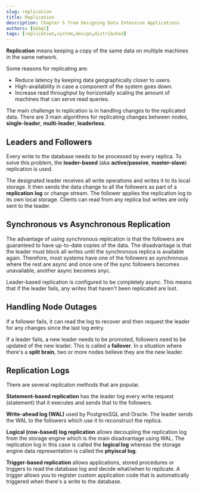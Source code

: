 ```yaml
---
slug: replication
title: Replication
description: Chapter 5 from Designing Data Intensive Applications
authors: [kbbgl]
tags: [replication,system,design,distributed]
---
```


**Replication** means keeping a copy of the same data on multiple machines in the same network.

Some reasons for replicating are:

- Reduce latency by keeping data geographically closer to users.
- High-availability in case a component of the system goes down.
- Increase read throughput by horizontally scaling the amount of machines that can serve read queries.

The main challenge in replication is in handling changes to the replicated data. There are 3 main algorithms for replicating changes between nodes, **single-leader**, **multi-leader**, **leaderless**.

## Leaders and Followers

Every write to the database needs to be processed by every replica. To solve this problem,  the **leader-based** (aka **active/passive**, **master-slave**) replication is used.

The designated leader receives all write operations and writes it to its local storage. It then sends the data change to all the followers as part of a **replication log** or change stream. The follower applies the replication log to its own local storage. Clients can read from any replica but writes are only sent to the leader.

## Synchronous vs Asynchronous Replication

The advantage of using synchronous replication is that the followers are guaranteed to have up-to-date copies of the data. The disadvantage is that the leader must block all writes until the synchronous replica is available again. Therefore, most systems have one of the followers as synchronous where the rest are async and once one of the sync followers becomes unavailable, another async becomes snyc. 

Leader-based replication is configured to be completely async. This means that if the leader fails, any writes that haven't been replicated are lost.

## Handling Node Outages

If a follower fails, it can read the log to recover and then request the leader for any changes since the last log entry.

If a leader fails, a new leader needs to be promoted, followers need to be updated of the new leader. This is called a **failover**. In a situation where there's a **split brain**, two or more nodes believe they are the new leader.

## Replication Logs

There are several replicaton methods that are popular.

**Statement-based replication** has the leader log every write request (statement) that it executes and sends that to the followers.

**Write-ahead log (WAL)** used by PostgresSQL and Oracle. The leader sends the WAL to the followers which use it to reconstruct the replica.

**Logical (row-based) log replication** allows decoupling the replication log from the storage engine which is the main disadvantage using WAL. The replication log in this case is called the **logical log** whereas the storage engine data representation is called the **phyiscal log**.

**Trigger-based replication** allows applications, stored procedures or triggers to read the database log and decide what/when to replicate. A trigger allows you to register custom application code that is automatically triggered when there's a write to the database.
